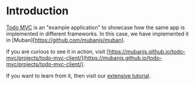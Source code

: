 # Introduction

[Todo MVC](https://todomvc.com/) is an "example application" to showcase how the same 
app is implemented in different frameworks. In this case, we have implemented it in 
[Muban][https://github.com/mubanjs/muban].

If you are curious to see it in action, visit
[https://mubanjs.github.io/todo-mvc/projects/todo-mvc-client/](https://mubanjs.github.io/todo-mvc/projects/todo-mvc-client/).

If you want to learn from it, then visit our [extensive tutorial](./todo-mvc-client.html).
